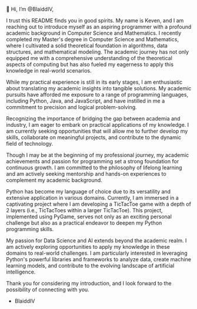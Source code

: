 👋 Hi, I’m @BlaiddIV,

I trust this README finds you in good spirits. My name is Keven, and I am reaching out to introduce myself as an aspiring programmer with a profound academic background in Computer Science and Mathematics.
I recently completed my Master's degree in Computer Science and Mathematics, where I cultivated a solid theoretical foundation in algorithms, data structures, and mathematical modeling. 
The academic journey has not only equipped me with a comprehensive understanding of the theoretical aspects of computing but has also fueled my eagerness to apply this knowledge in real-world scenarios.

While my practical experience is still in its early stages, I am enthusiastic about translating my academic insights into tangible solutions. My academic pursuits have afforded me exposure to a range of 
programming languages, including Python, Java, and JavaScript, and have instilled in me a commitment to precision and logical problem-solving.

Recognizing the importance of bridging the gap between academia and industry, I am eager to embark on practical applications of my knowledge. I am currently seeking opportunities that will allow me to 
further develop my skills, collaborate on meaningful projects, and contribute to the dynamic field of technology.

Though I may be at the beginning of my professional journey, my academic achievements and passion for programming set a strong foundation for continuous growth. I am committed to the philosophy of lifelong 
learning and am actively seeking mentorship and hands-on experiences to complement my academic background.

Python has become my language of choice due to its versatility and extensive application in various domains. Currently, I am immersed in a captivating project where I am developing a TicTacToe game with a depth of 2 layers 
(i.e., TicTacToes within a larger TicTacToe). This project, implemented using PyGame, serves not only as an exciting personal challenge but also as a practical endeavor to deepen my Python programming skills.

My passion for Data Science and AI extends beyond the academic realm. I am actively exploring opportunities to apply my knowledge in these domains to real-world challenges. I am particularly interested in leveraging Python's 
powerful libraries and frameworks to analyze data, create machine learning models, and contribute to the evolving landscape of artificial intelligence.

Thank you for considering my introduction, and I look forward to the possibility of connecting with you.

- BlaiddIV
  
<!---
BlaiddIV/BlaiddIV is a ✨ special ✨ repository because its `README.md` (this file) appears on your GitHub profile.
You can click the Preview link to take a look at your changes.
--->

